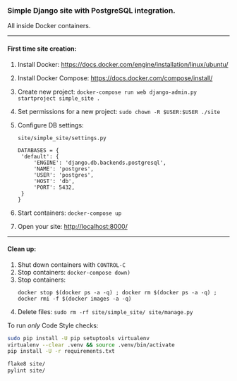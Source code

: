 ### Simple Django site with PostgreSQL integration.
All inside Docker containers.  

***

#### First time site creation:
1. Install Docker: 
    https://docs.docker.com/engine/installation/linux/ubuntu/

2. Install Docker Compose: 
    https://docs.docker.com/compose/install/

3. Create new project: 
    `docker-compose run web django-admin.py startproject simple_site .`

4. Set permissions for a new project:
    `sudo chown -R $USER:$USER ./site`

5. Configure DB settings:    
    ```
    site/simple_site/settings.py

    DATABASES = {
     'default': {
         'ENGINE': 'django.db.backends.postgresql',
         'NAME': 'postgres',
         'USER': 'postgres',
         'HOST': 'db',
         'PORT': 5432,
     }
    }
    ```
6. Start containers:
    `docker-compose up`

7. Open your site:
    [http://localhost:8000/](http://localhost:8000/)


***

#### Clean up:
1. Shut down containers with `CONTROL-C`
2. Stop containers: `docker-compose down)`
2. Stop containers: 
    ```
    docker stop $(docker ps -a -q) ; docker rm $(docker ps -a -q) ; docker rmi -f $(docker images -a -q)
    ```
3. Delete files: `sudo rm -rf site/simple_site/ site/manage.py`

To run *only* Code Style checks:
```bash
sudo pip install -U pip setuptools virtualenv
virtualenv --clear .venv && source .venv/bin/activate
pip install -U -r requirements.txt

flake8 site/
pylint site/
```
